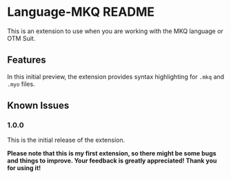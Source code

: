 # Language-MKQ README

This is an extension to use when you are working with the MKQ language or OTM Suit.

## Features

In this initial preview, the extension provides syntax highlighting for `.mkq` and `.myo` files.

## Known Issues

###  1.0.0

This is the initial release of the extension.

**Please note that this is my first extension, so there might be some bugs and things to improve. Your feedback is greatly appreciated! Thank you for using it!**